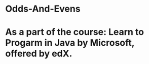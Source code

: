 # Odds-And-Evens

# As a part of the course: Learn to Progarm in Java by Microsoft, offered by edX.
